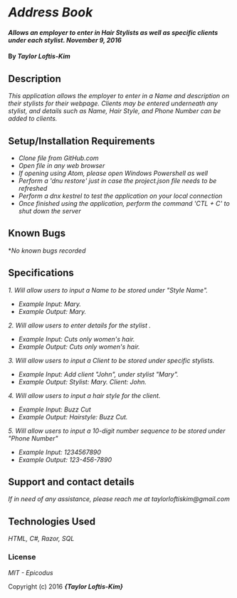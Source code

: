 # _Address Book_

#### _Allows an employer to enter in Hair Stylists as well as specific clients under each stylist. November 9, 2016_

#### By _**Taylor Loftis-Kim**_

## Description

_This application allows the employer to enter in a Name and description on their stylists for their webpage. Clients may be entered underneath any stylist, and details such as Name, Hair Style, and Phone Number can be added to clients._

## Setup/Installation Requirements

* _Clone file from GitHub.com_
* _Open file in any web browser_
* _If opening using Atom, please open Windows Powershell as well_
* _Perform a 'dnu restore' just in case the project.json file needs to be refreshed_
* _Perform a dnx kestrel to test the application on your local connection_
* _Once finished using the application, perform the command 'CTL + C' to shut down the server_

## Known Bugs
*_No known bugs recorded_

## Specifications
_1. Will allow users to input a Name to be stored under "Style Name"._
* _Example Input: Mary._
* _Example Output: Mary._

_2. Will allow users to enter details for the stylist ._
* _Example Input: Cuts only women's hair._
* _Example Output: Cuts only women's hair._

_3. Will allow users to input a Client to be stored under specific stylists._
* _Example Input: Add client "John", under stylist "Mary"._
* _Example Output: Stylist: Mary. Client: John._

_4. Will allow users to input a hair style for the client._
* _Example Input: Buzz Cut_
* _Example Output: Hairstyle: Buzz Cut._

_5. Will allow users to input a 10-digit number sequence to be stored under "Phone Number"_
* _Example Input: 1234567890_
* _Example Output: 123-456-7890_

## Support and contact details

_If in need of any assistance, please reach me at taylorloftiskim@gmail.com_

## Technologies Used

_HTML, C#, Razor, SQL_

### License

*MIT - Epicodus*

Copyright (c) 2016 **_{Taylor Loftis-Kim}_**
